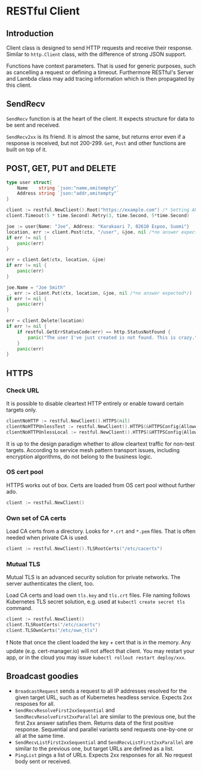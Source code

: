 # RESTful Client

## Introduction

Client class is designed to send HTTP requests and receive their response.
Similar to `http.Client` class, with the difference of strong JSON support.

Functions have context parameters. That is used for generic purposes, such as cancelling a request or defining a timeout.
Furthermore RESTful's Server and Lambda class may add tracing information which is then propagated by this client.

## SendRecv

`SendRecv` function is at the heart of the client. It expects structure for data to be sent and received.

`SendRecv2xx` is its friend. It is almost the same, but returns error even if a response is received, but not 200-299.
`Get`, `Post` and other functions are built on top of it.

## POST, GET, PUT and DELETE

```go
type user struct{
    Name    string `json:"name,omitempty"`
    Address string `json:"addr,omitempty"`
}

client := restful.NewClient().Root("https://example.com") /* Setting API root is optional, may avoid passing config around. */
client.Timeout(5 * time.Second).Retry(3, time.Second, 5*time.Second)

joe := user{Name: "Joe", Address: "Karakaari 7, 02610 Espoo, Suomi"}
location, err := client.Post(ctx, "/user", &joe, nil /*no answer expected*/)
if err != nil {
    panic(err)
}

err = client.Get(ctx, location, &joe)
if err != nil {
    panic(err)
}

joe.Name = "Joe Smith"
_, err := client.Put(ctx, location, &joe, nil /*no answer expected*/)
if err != nil {
    panic(err)
}

err = client.Delete(location)
if err != nil {
    if restful.GetErrStatusCode(err) == http.StatusNotFound {
        panic("The user I've just created is not found. This is crazy.")
    }
    panic(err)
}
```

## HTTPS

### Check URL

It is possible to disable cleartext HTTP entirely or enable toward certain targets only.

```go
clientNoHTTP := restful.NewClient().HTTPS(nil)
clientNoHTTPUnlessTest := restful.NewClient().HTTPS(&HTTPSConfig{AllowedHTTPHosts: []string{"test.server"}})
clientNoHTTPUnlessLocal := restful.NewClient().HTTPS(&HTTPSConfig{AllowLocalhostHTTP: true})
```

It is up to the design paradigm whether to allow cleartext traffic for non-test targets.
According to service mesh pattern transport issues, including encryption algorithms, do not belong to the business logic.

### OS cert pool

HTTPS works out of box. Certs are loaded from OS cert pool without further ado.

```go
client := restful.NewClient()
```

### Own set of CA certs

Load CA certs from a directory. Looks for `*.crt` and `*.pem` files.
That is often needed when private CA is used.

```go
client := restful.NewClient().TLSRootCerts("/etc/cacerts")
```

### Mutual TLS

Mutual TLS is an advanced security solution for private networks. The server authenticates the client, too.

Load CA certs and load own `tls.key` and `tls.crt` files.
File naming follows Kubernetes TLS secret solution, e.g. used at `kubectl create secret tls` command.

```go
client := restful.NewClient()
client.TLSRootCerts("/etc/cacerts")
client.TLSOwnCerts("/etc/own_tls")
```

❗ Note that once the client loaded the key + cert that is in the memory.
Any update (e.g. cert-manager.io) will not affect that client.
You may restart your app, or in the cloud you may issue `kubectl rollout restart deploy/xxx`.

## Broadcast goodies

* `BroadcastRequest` sends a request to all IP addresses resolved for the given target URL, such as of Kubernetes headless service. Expects 2xx resposes for all.
* `SendRecvResolveFirst2xxSequential` and `SendRecvResolveFirst2xxParallel` are similar to the previous one, but the first 2xx answer satisfies them. Returns data of the first positive response. Sequential and parallel variants send requests one-by-one or all at the same time.
* `SendRecvListFirst2xxSequential` and `SendRecvListFirst2xxParallel` are similar to the previous one, but target URLs are defined as a list.
* `PingList` pings a list of URLs. Expects 2xx responses for all. No request body sent or received.
